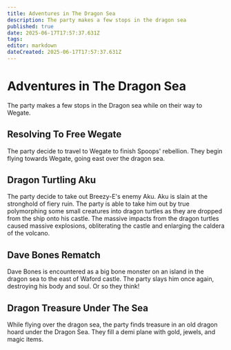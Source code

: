 ```yaml
---
title: Adventures in The Dragon Sea
description: The party makes a few stops in the dragon sea
published: true
date: 2025-06-17T17:57:37.631Z
tags: 
editor: markdown
dateCreated: 2025-06-17T17:57:37.631Z
---
```


# Adventures in The Dragon Sea
The party makes a few stops in the Dragon sea while on their way to Wegate.


## Resolving To Free Wegate
The party decide to travel to Wegate to finish Spoops' rebellion. They begin flying towards Wegate, going east over the dragon sea.


## Dragon Turtling Aku
The party decide to take out Breezy-E's enemy Aku. Aku is slain at the stronghold of fiery ruin. The party is able to take him out by true polymorphing some small creatures into dragon turtles as they are dropped from the ship onto his castle. The massive impacts from the dragon turtles caused massive explosions, obliterating the castle and enlarging the caldera of the volcano.


## Dave Bones Rematch
Dave Bones is encountered as a big bone monster on an island in the dragon sea to the east of Waford castle. The party slays him once again, destroying his body and soul. Or so they think!


## Dragon Treasure Under The Sea
While flying over the dragon sea, the party finds treasure in an old dragon hoard under the Dragon Sea. They fill a demi plane with gold, jewels, and magic items.